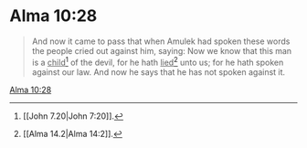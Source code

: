 # Alma 10:28

> And now it came to pass that when Amulek had spoken these words the people cried out against him, saying: Now we know that this man is a <u>child</u>[^a] of the devil, for he hath <u>lied</u>[^b] unto us; for he hath spoken against our law. And now he says that he has not spoken against it.

[Alma 10:28](https://www.churchofjesuschrist.org/study/scriptures/bofm/alma/10?lang=eng&id=p28#p28)


[^a]: [[John 7.20|John 7:20]].  
[^b]: [[Alma 14.2|Alma 14:2]].  
